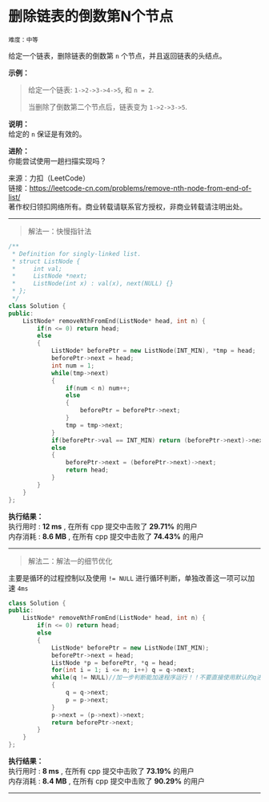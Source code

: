 # 删除链表的倒数第N个节点 #  
`难度：中等` 
 
给定一个链表，删除链表的倒数第 `n` 个节点，并且返回链表的头结点。

**示例：**  
>给定一个链表: `1->2->3->4->5`, 和 `n = 2`.
>
>当删除了倒数第二个节点后，链表变为 `1->2->3->5`.  

**说明：**  
给定的 `n` 保证是有效的。

**进阶：**  
你能尝试使用一趟扫描实现吗？  

来源：力扣（LeetCode）  
链接：https://leetcode-cn.com/problems/remove-nth-node-from-end-of-list/  
著作权归领扣网络所有。商业转载请联系官方授权，非商业转载请注明出处。  

---  
>解法一：快慢指针法  

```C++
/**
 * Definition for singly-linked list.
 * struct ListNode {
 *     int val;
 *     ListNode *next;
 *     ListNode(int x) : val(x), next(NULL) {}
 * };
 */
class Solution {
public:
    ListNode* removeNthFromEnd(ListNode* head, int n) {
        if(n <= 0) return head;
        else
        {
            ListNode* beforePtr = new ListNode(INT_MIN), *tmp = head;
            beforePtr->next = head;
            int num = 1;
            while(tmp->next)
            {
                if(num < n) num++;
                else
                {
                    beforePtr = beforePtr->next;
                }
                tmp = tmp->next;
            }
            if(beforePtr->val == INT_MIN) return (beforePtr->next)->next;
            else
            {
                beforePtr->next = (beforePtr->next)->next;
                return head;
            }
        }
    }
};
```  

**执行结果：**  
执行用时 : **12 ms** , 在所有 cpp 提交中击败了 **29.71%** 的用户  
内存消耗 : **8.6 MB** , 在所有 cpp 提交中击败了 **74.43%** 的用户  

---  
>解法二：解法一的细节优化  

主要是循环的过程控制以及使用 `!= NULL` 进行循环判断，单独改善这一项可以加速 `4ms`
```C++
class Solution {
public:
    ListNode* removeNthFromEnd(ListNode* head, int n) {
        if(n <= 0) return head;
        else
        {
            ListNode* beforePtr = new ListNode(INT_MIN);
            beforePtr->next = head;
            ListNode *p = beforePtr, *q = head;
            for(int i = 1; i <= n; i++) q = q->next;
            while(q != NULL)//加一步判断能加速程序运行！！不要直接使用默认的q进行循环判断
            {
                q = q->next;
                p = p->next;
            }
            p->next = (p->next)->next;
            return beforePtr->next;
        }
    }
};
```  

**执行结果：**  
执行用时 : **8 ms** , 在所有 cpp 提交中击败了 **73.19%** 的用户  
内存消耗 : **8.4 MB** , 在所有 cpp 提交中击败了 **90.29%** 的用户  

---  
